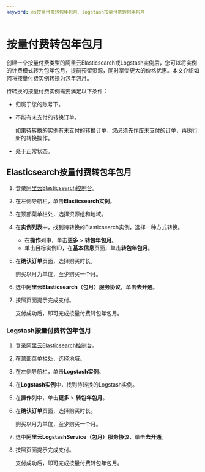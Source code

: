 ```yaml
---
keyword: es按量付费转包年包月、logstash按量付费转包年包月
---
```


# 按量付费转包年包月

创建一个按量付费类型的阿里云Elasticsearch或Logstash实例后，您可以将实例的计费模式转为包年包月，提前预留资源，同时享受更大的价格优惠。本文介绍如何将按量付费实例转换为包年包月。

待转换的按量付费实例需要满足以下条件：

-   归属于您的账号下。
-   不能有未支付的转换订单。

    如果待转换的实例有未支付的转换订单，您必须先作废未支付的订单，再执行新的转换操作。

-   处于正常状态。

## Elasticsearch按量付费转包年包月

1.  登录[阿里云Elasticsearch控制台](https://elasticsearch.console.aliyun.com/#/home)。

2.  在左侧导航栏，单击**Elasticsearch实例**。

3.  在顶部菜单栏处，选择资源组和地域。

4.  在**实例列表**中，找到待转换的Elasticsearch实例，选择一种方式转换。

    -   在**操作**列中，单击**更多** \> **转包年包月**。
    -   单击目标实例ID，在**基本信息**页面，单击**转包年包月**。
5.  在**确认订单**页面，选择购买时长。

    购买以月为单位，至少购买一个月。

6.  选中**阿里云Elasticsearch（包月）服务协议**，单击**去开通**。

7.  按照页面提示完成支付。

    支付成功后，即可完成按量付费转包年包月。


### Logstash按量付费转包年包月

1.  登录[阿里云Elasticsearch控制台](https://elasticsearch.console.aliyun.com/#/home)。

2.  在顶部菜单栏处，选择地域。

3.  在左侧导航栏，单击**Logstash实例**。

4.  在**Logstash实例**中，找到待转换的Logstash实例。

5.  在**操作**列中，单击**更多** \> **转包年包月**。

6.  在**确认订单**页面，选择购买时长。

    购买以月为单位，至少购买一个月。

7.  选中**阿里云LogstashService（包月）服务协议**，单击**去开通**。

8.  按照页面提示完成支付。

    支付成功后，即可完成按量付费转包年包月。



